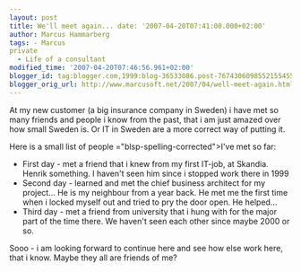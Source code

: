 ```yaml
---
layout: post
title: We'll meet again... date: '2007-04-20T07:41:00.000+02:00'
author: Marcus Hammarberg
tags: - Marcus
private
  - Life of a consultant
modified_time: '2007-04-20T07:46:56.961+02:00'
blogger_id: tag:blogger.com,1999:blog-36533086.post-7674306098552155455
blogger_orig_url: http://www.marcusoft.net/2007/04/well-meet-again.html
---
```


At my new customer (a big insurance company in Sweden) i have met so
many friends and people i know from the past, that i am just amazed over
how small Sweden is. Or IT in Sweden are a more correct way of putting
it.

Here is a small list of people <span>="blsp-spelling-corrected">I've</span> met so far:

-   First day - met a friend that i knew from my first IT-job, at <span
    id="SPELLING_ERROR_1" class="blsp-spelling-error">Skandia</span>.
    Henrik something. I haven't seen him since i stopped work there in
    1999
-   Second day - learned and met the chief business architect for my
    project... He is my <span id="SPELLING_ERROR_2"
    class="blsp-spelling-corrected">neighbour</span> from a year back.
    He met me the first time when i locked myself out and tried to pry
    the door open. He helped...
-   Third day - met a friend from university that i hung with for the
    major part of the time there. We haven't seen each other since maybe
    2000 or so.

<span id="SPELLING_ERROR_3" class="blsp-spelling-error">Sooo</span> - i
am looking forward to continue here and see how else work here, that i
know. Maybe they all are friends of me?
